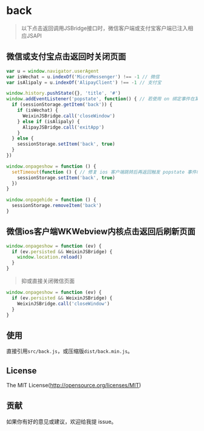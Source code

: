 # back

> 以下点击返回调用JSBridge接口时，微信客户端或支付宝客户端已注入相应JSAPI

## 微信或支付宝点击返回时关闭页面

```javascript
var u = window.navigator.userAgent
var isWechat = u.indexOf('MicroMessenger') !== -1 // 微信
var isAlipaly = u.indexOf('AlipayClient') !== -1 // 支付宝

window.history.pushState({}, 'title', '#')
window.addEventListener('popstate', function() { // 若使用 on 绑定事件在某些机型不触发事件函数
  if (sessionStorage.getItem('back')) {
    if (isWechat) {
      WeixinJSBridge.call('closeWindow')
    } else if (isAlipaly) {
      AlipayJSBridge.call('exitApp')
    }
  } else {
    sessionStorage.setItem('back', true)
  }
})

window.onpageshow = function () {
  setTimeout(function () { // 修复 ios 客户端跳转后再返回触发 popstate 事件时已经设置 sessionStorage 存储，导致直接关闭页面
    sessionStorage.setItem('back', true)
  })
}

window.onpagehide = function () {
  sessionStorage.removeItem('back')
}
```

## 微信ios客户端WKWebview内核点击返回后刷新页面

```javascript
window.onpageshow = function (ev) {
  if (ev.persisted && WeixinJSBridge) {
    window.location.reload()
  }
}
```

> 抑或直接关闭微信页面

```javascript
window.onpageshow = function (ev) {
  if (ev.persisted && WeixinJSBridge) {
    WeixinJSBridge.call('closeWindow')
  }
}
```

## 使用

直接引用`src/back.js`，或压缩版`dist/back.min.js`。

## License

The MIT License(http://opensource.org/licenses/MIT)


## 贡献

如果你有好的意见或建议，欢迎给我提 issue。